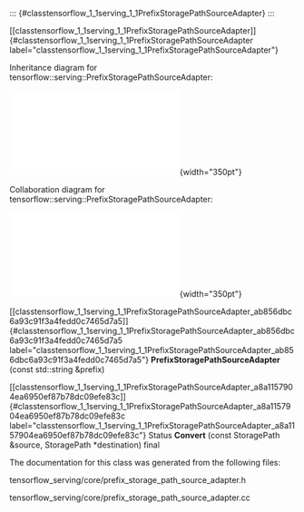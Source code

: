 ::: {#classtensorflow_1_1serving_1_1PrefixStoragePathSourceAdapter}
:::

[\[classtensorflow\_1\_1serving\_1\_1PrefixStoragePathSourceAdapter\]]{#classtensorflow_1_1serving_1_1PrefixStoragePathSourceAdapter
label="classtensorflow_1_1serving_1_1PrefixStoragePathSourceAdapter"}

Inheritance diagram for
tensorflow::serving::PrefixStoragePathSourceAdapter:

![image](classtensorflow_1_1serving_1_1PrefixStoragePathSourceAdapter__inherit__graph.pdf){width="350pt"}

Collaboration diagram for
tensorflow::serving::PrefixStoragePathSourceAdapter:

![image](classtensorflow_1_1serving_1_1PrefixStoragePathSourceAdapter__coll__graph.pdf){width="350pt"}

[\[classtensorflow\_1\_1serving\_1\_1PrefixStoragePathSourceAdapter\_ab856dbc6a93c91f3a4fedd0c7465d7a5\]]{#classtensorflow_1_1serving_1_1PrefixStoragePathSourceAdapter_ab856dbc6a93c91f3a4fedd0c7465d7a5
label="classtensorflow_1_1serving_1_1PrefixStoragePathSourceAdapter_ab856dbc6a93c91f3a4fedd0c7465d7a5"}
**PrefixStoragePathSourceAdapter** (const std::string &prefix)

[\[classtensorflow\_1\_1serving\_1\_1PrefixStoragePathSourceAdapter\_a8a1157904ea6950ef87b78dc09efe83c\]]{#classtensorflow_1_1serving_1_1PrefixStoragePathSourceAdapter_a8a1157904ea6950ef87b78dc09efe83c
label="classtensorflow_1_1serving_1_1PrefixStoragePathSourceAdapter_a8a1157904ea6950ef87b78dc09efe83c"}
Status **Convert** (const StoragePath &source, StoragePath
$\ast$destination) final

The documentation for this class was generated from the following files:

tensorflow\_serving/core/prefix\_storage\_path\_source\_adapter.h

tensorflow\_serving/core/prefix\_storage\_path\_source\_adapter.cc
